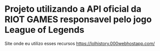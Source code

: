 # Projeto utilizando a API oficial da RIOT GAMES responsavel pelo jogo League of Legends
Site onde eu utilizo esses recursos https://lolhistory.000webhostapp.com/
